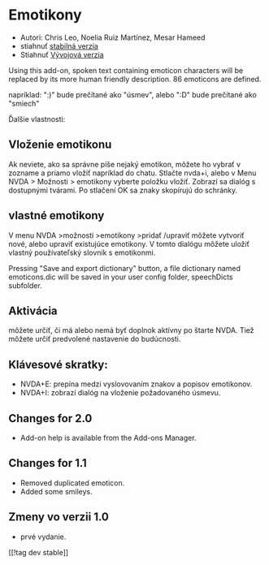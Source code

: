 # Emotikony #

* Autori: Chris Leo, Noelia Ruiz Martínez, Mesar Hameed
* stiahnuť [stabilná verzia][1]
* Stiahnuť [Vývojová verzia][2]

Using this add-on, spoken text containing emoticon characters will be
replaced by its more human friendly description.  86 emoticons are defined.

napríklad: ":)" bude prečítané ako "úsmev", alebo ":D" bude prečítané ako
"smiech"

Ďalšie vlastnosti:

## Vloženie emotikonu ##

Ak neviete, ako sa správne píše nejaký emotikon, môžete ho vybrať v zozname a priamo vložiť napríklad do chatu.
Stlačte nvda+i, alebo v Menu NVDA > Možnosti > emotikony vyberte položku vložiť.
Zobrazí sa dialóg s dostupnými tvárami.
Po stlačení OK sa znaky skopírujú do schránky.


## vlastné emotikony ##

V menu NVDA >možnosti >emotikony >pridať /upraviť môžete vytvoriť nové, alebo upraviť existujúce emotikony.
V tomto dialógu môžete uložiť vlastný používateľský slovník s emotikonmi.

Pressing "Save and export dictionary" button, a file dictionary named
emoticons.dic will be saved in your user config folder, speechDicts
subfolder.


## Aktivácia ##

môžete určiť, či má alebo nemá byť doplnok aktívny po štarte NVDA. Tiež
môžete určiť predvolené nastavenie do budúcnosti.

## Klávesové skratky: ##

*	NVDA+E: prepína medzi vyslovovaním znakov a popisov emotikonov.
*	NVDA+I: zobrazí dialóg na vloženie požadovaného úsmevu.


## Changes for 2.0 ##

* Add-on help is available from the Add-ons Manager.

## Changes for 1.1 ##

* Removed duplicated emoticon.
* Added some smileys.

## Zmeny vo verzii 1.0 ##

* prvé vydanie.

[[!tag dev stable]]

[1]: http://addons.nvda-project.org/files/get.php?file=emo

[2]: http://addons.nvda-project.org/files/get.php?file=emo-dev
